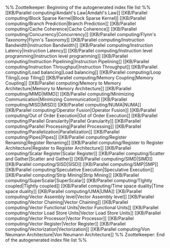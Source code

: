 %% Zoottelkeeper: Beginning of the autogenerated index file list  %%
 [[KB/Parallel computing/Amdahl's Law|Amdahl's Law]]
 [[KB/Parallel computing/Block Sparse Kernel|Block Sparse Kernel]]
 [[KB/Parallel computing/Branch Prediction|Branch Prediction]]
 [[KB/Parallel computing/Cache Coherence|Cache Coherence]]
 [[KB/Parallel computing/Concurrency|Concurrency]]
 [[KB/Parallel computing/Flynn's Taxonomy|Flynn's Taxonomy]]
 [[KB/Parallel computing/Instruction Bandwidth|Instruction Bandwidth]]
 [[KB/Parallel computing/Instruction Latency|Instruction Latency]]
 [[KB/Parallel computing/Instruction level programming|Instruction level programming]]
 [[KB/Parallel computing/Instruction Pipelining|Instruction Pipelining]]
 [[KB/Parallel computing/Instruction Throughput|Instruction Throughput]]
 [[KB/Parallel computing/Load balancing|Load balancing]]
 [[KB/Parallel computing/Loop Tiling|Loop Tiling]]
 [[KB/Parallel computing/Memory Coupling|Memory Coupling]]
 [[KB/Parallel computing/Memory to Memory Architecture|Memory to Memory Architecture]]
 [[KB/Parallel computing/MIMD|MIMD]]
 [[KB/Parallel computing/Minimizing Communication|Minimizing Communication]]
 [[KB/Parallel computing/MISD|MISD]]
 [[KB/Parallel computing/NUMA|NUMA]]
 [[KB/Parallel computing/Operator Fusion|Operator Fusion]]
 [[KB/Parallel computing/Out of Order Execution|Out of Order Execution]]
 [[KB/Parallel computing/Parallel Granularity|Parallel Granularity]]
 [[KB/Parallel computing/Parallel Processing|Parallel Processing]]
 [[KB/Parallel computing/Parallelization|Parallelization]]
 [[KB/Parallel computing/Pipes|Pipes]]
 [[KB/Parallel computing/Register Renaming|Register Renaming]]
 [[KB/Parallel computing/Register to Register Architecture|Register to Register Architecture]]
 [[KB/Parallel computing/Scalar Register|Scalar Register]]
 [[KB/Parallel computing/Scatter and Gather|Scatter and Gather]]
 [[KB/Parallel computing/SIMD|SIMD]]
 [[KB/Parallel computing/SISD|SISD]]
 [[KB/Parallel computing/SMP|SMP]]
 [[KB/Parallel computing/Speculative Execution|Speculative Execution]]
 [[KB/Parallel computing/Strip Mining|Strip Mining]]
 [[KB/Parallel computing/SuperScalar|SuperScalar]]
 [[KB/Parallel computing/TIghtly coupled|TIghtly coupled]]
 [[KB/Parallel computing/Time space duality|Time space duality]]
 [[KB/Parallel computing/UMA|UMA]]
 [[KB/Parallel computing/Vector Assembly level|Vector Assembly level]]
 [[KB/Parallel computing/Vector Chaining|Vector Chaining]]
 [[KB/Parallel computing/Vector Functional Units|Vector Functional Units]]
 [[KB/Parallel computing/Vector Load Store Units|Vector Load Store Units]]
 [[KB/Parallel computing/Vector Processor|Vector Processor]]
 [[KB/Parallel computing/Vector Register|Vector Register]]
 [[KB/Parallel computing/Vectorization|Vectorization]]
 [[KB/Parallel computing/Von Neumann Architecture|Von Neumann Architecture]]
%% Zoottelkeeper: End of the autogenerated index file list  %%
